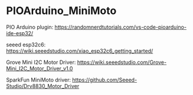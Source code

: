 # PIOArduino_MiniMoto

PIO Arduino plugin: https://randomnerdtutorials.com/vs-code-pioarduino-ide-esp32/

seeed esp32c6: https://wiki.seeedstudio.com/xiao_esp32c6_getting_started/

Grove Mini I2C Motor Driver: https://wiki.seeedstudio.com/Grove-Mini_I2C_Motor_Driver_v1.0

SparkFun MiniMoto driver: https://github.com/Seeed-Studio/Drv8830_Motor_Driver

